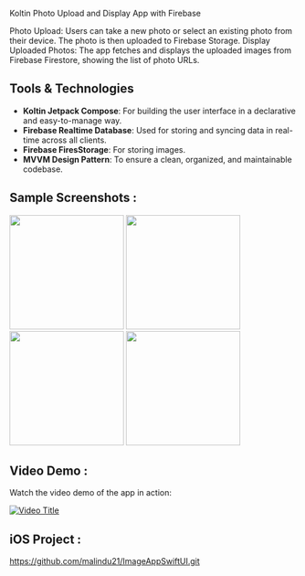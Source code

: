 Koltin Photo Upload and Display App with Firebase

Photo Upload: Users can take a new photo or select an existing photo from their device. The photo is then uploaded to Firebase Storage.
Display Uploaded Photos: The app fetches and displays the uploaded images from Firebase Firestore, showing the list of photo URLs.

## Tools & Technologies

- **Koltin Jetpack Compose**: For building the user interface in a declarative and easy-to-manage way.
- **Firebase Realtime Database**: Used for storing and syncing data in real-time across all clients.
- **Firebase FiresStorage**: For storing images.
- **MVVM Design Pattern**: To ensure a clean, organized, and maintainable codebase.

## Sample Screenshots :

<img src="https://github.com/user-attachments/assets/a37d04fb-15cd-40c3-87f4-bf209533b1c0" width="200">
<img src="https://github.com/user-attachments/assets/6eef4090-b58d-4fb5-92b6-67f1c468e92e" width="200">
<img src="https://github.com/user-attachments/assets/ba038b8a-2182-41d2-a461-092eb851ffb1" width="200">
<img src="https://github.com/user-attachments/assets/d0fc5b7e-0631-4d1a-87a3-920b3aca278e" width="200">

## Video Demo :

Watch the video demo of the app in action:

[![Video Title](https://github.com/user-attachments/assets/86a4c24f-8698-470b-8a9b-48d9bb7bd848)](https://github.com/user-attachments/assets/86a4c24f-8698-470b-8a9b-48d9bb7bd848)

## iOS Project :
https://github.com/malindu21/ImageAppSwiftUI.git


